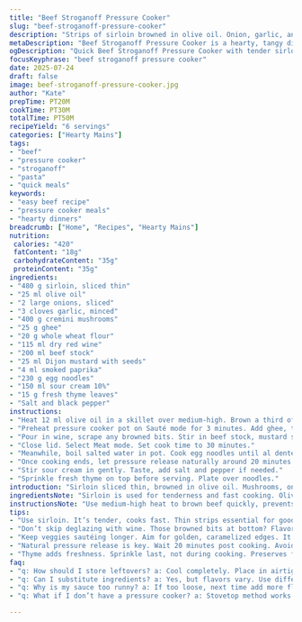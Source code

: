 ```yaml
---
title: "Beef Stroganoff Pressure Cooker"
slug: "beef-stroganoff-pressure-cooker"
description: "Strips of sirloin browned in olive oil. Onion, garlic, and cremini mushrooms sautéed in ghee until golden. Flour tossed in, cooked briefly. Red wine splash, beef broth, Dijon seeds, smoked paprika joined with meat. Pressure cooked 30 minutes, natural release 20. Egg noodles boiled until just firm, tossed with oil. Sour cream folded in last, sprinkled with chopped thyme. Salt and pepper adjusted. Rustic, hearty, tangy, slightly smoky. Rich with fresh herbs, tender beef strands, creamy sauce. Quick pressure cooking saves time. Balanced acidity from wine. No nuts. Twist with ghee and smoked paprika. Different but familiar."
metaDescription: "Beef Stroganoff Pressure Cooker is a hearty, tangy dish featuring tender sirloin, creamy sauce, and earthy mushrooms. Quick and flavorful."
ogDescription: "Quick Beef Stroganoff Pressure Cooker with tender sirloin and creamy sour cream. Rich flavors in a rustic dish that's ready in under an hour."
focusKeyphrase: "beef stroganoff pressure cooker"
date: 2025-07-24
draft: false
image: beef-stroganoff-pressure-cooker.jpg
author: "Kate"
prepTime: PT20M
cookTime: PT30M
totalTime: PT50M
recipeYield: "6 servings"
categories: ["Hearty Mains"]
tags:
- "beef"
- "pressure cooker"
- "stroganoff"
- "pasta"
- "quick meals"
keywords:
- "easy beef recipe"
- "pressure cooker meals"
- "hearty dinners"
breadcrumb: ["Home", "Recipes", "Hearty Mains"]
nutrition: 
 calories: "420"
 fatContent: "18g"
 carbohydrateContent: "35g"
 proteinContent: "35g"
ingredients:
- "480 g sirloin, sliced thin"
- "25 ml olive oil"
- "2 large onions, sliced"
- "3 cloves garlic, minced"
- "400 g cremini mushrooms"
- "25 g ghee"
- "20 g whole wheat flour"
- "115 ml dry red wine"
- "200 ml beef stock"
- "25 ml Dijon mustard with seeds"
- "4 ml smoked paprika"
- "230 g egg noodles"
- "150 ml sour cream 10%"
- "15 g fresh thyme leaves"
- "Salt and black pepper"
instructions:
- "Heat 12 ml olive oil in a skillet over medium-high. Brown a third of the sirloin strips quickly, seasoning with salt and pepper. Remove, repeat with remaining beef."
- "Preheat pressure cooker pot on Sauté mode for 3 minutes. Add ghee, then onions, garlic, mushrooms. Cook until golden, about 7 minutes. Sprinkle flour, stir for 1 minute."
- "Pour in wine, scrape any browned bits. Stir in beef stock, mustard seeds, smoked paprika. Return beef to pot, mix well."
- "Close lid. Select Meat mode. Set cook time to 30 minutes."
- "Meanwhile, boil salted water in pot. Cook egg noodles until al dente, drain. Toss with remaining oil to stop sticking."
- "Once cooking ends, let pressure release naturally around 20 minutes before opening lid."
- "Stir sour cream in gently. Taste, add salt and pepper if needed."
- "Sprinkle fresh thyme on top before serving. Plate over noodles."
introduction: "Sirloin sliced thin, browned in olive oil. Mushrooms, onions, garlic roasted in ghee until brown, earthy. Flour folded in to thicken. Red wine splash blacks out the bottom of the pot. Beef stock salty, tangy, rich. Mustard seeds pop beneath tongue, smoky paprika smokes the back of the throat. Pressure cooking cuts wait time down. Egg noodles boiled firm but still chewy, oiled so they don’t stick, swallow the sauce well. Sour cream added at last, cools the heat, thickens the sauce. Thyme fresh, green, aromatic on top. A different spin, but all the essential flavors still there. Home-cooked, rustic, deep, quick."
ingredientsNote: "Sirloin is used for tenderness and fast cooking. Olive oil for searing - more neutral. Ghee replaces butter, adds nutty depth. Cremini mushrooms instead of white button — earthier, more flavor. Whole wheat flour thickens naturally, adds slight nuttiness. Red wine dry and bold, scraped to release all flavors. Beef stock — store-bought or homemade. Dijon mustard with seeds used instead of grainy mustard for texture and sharpness. Smoked paprika replaces sweet paprika adding a subtle heat and smokiness. Egg noodles are fresh and need quick boiling. Sour cream always stirred last to prevent curdling. Fresh thyme swaps for chives, adds different herb note."
instructionsNote: "Use medium-high heat to brown beef quickly, prevents steaming. Working in thirds means even browning without overcrowding. Preheat pressure cooker for better sauté results, 3 minutes rather than 2. Cook veggies a bit longer to get more golden edges, about 7 min, not 5. Fold in flour to avoid lumps, 1 min stirring. Deglaze with wine, scrape bottom no skipping; flavor comes from fond. Use Meat mode on pressure cooker for 30 minutes, adds 5 to original 25, gives beef more tenderness. Pressure release naturally for 20 min, longer than original 15 to avoid sudden toughening. Cook egg noodles al dente for some bite, toss in 10 ml olive oil to keep separate. Stir sour cream in slowly off heat to keep texture. Season after, adjust salt and pepper tightly. Thyme poured on top at end, not cooked in, to preserve fresh taste."
tips:
- "Use sirloin. It’s tender, cooks fast. Thin strips essential for good browning. Heat oil first. Prevent steaming while sautéing beef. Maybe work in batches for best results."
- "Don’t skip deglazing with wine. Those browned bits at bottom? Flavor bombs. Scrape well. Mix beef back in, ensure all tastes come together. Check moisture level. Adjust liquids, if needed."
- "Keep veggies sautéing longer. Aim for golden, caramelized edges. It builds depth. Ghee offers nice nuttiness. Substitutes like butter add different flavors. Preheat pressure cooker for best browning."
- "Natural pressure release is key. Wait 20 minutes post cooking. Avoid toughening beef. Safety first. Pot won’t be under pressure immediately. Follow with careful stirring of sour cream."
- "Thyme adds freshness. Sprinkle last, not during cooking. Preserves flavor. Consider adding other herbs or spices for variety. This dish can be more than one flavor profile."
faq:
- "q: How should I store leftovers? a: Cool completely. Place in airtight container. Store in fridge up to three days. Reheat gently on stove. Microwave works too."
- "q: Can I substitute ingredients? a: Yes, but flavors vary. Use different mushrooms, even chicken if beef is unavailable. Whole wheat flour can swap for regular. Experiment."
- "q: Why is my sauce too runny? a: If too loose, next time add more flour during sauté. Or let it cook longer, reduce liquid. Simple solutions can adjust thickness."
- "q: What if I don’t have a pressure cooker? a: Stovetop method works too. Simmer longer until tender. Check frequently. Adjust cooking time based on heat level and doneness."

---
```


